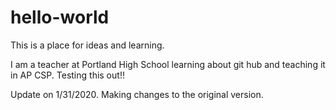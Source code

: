 # hello-world
This is a place for ideas and learning.

I am a teacher at Portland High School learning about git hub and teaching it in AP CSP.  Testing this out!!

Update on 1/31/2020.  Making changes to the original version.
